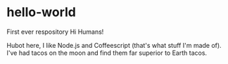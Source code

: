 # hello-world
First ever respository
Hi Humans!

Hubot here, I like Node.js and Coffeescript (that's what stuff I'm made of).
I've had tacos on the moon and find them far superior to Earth tacos.
